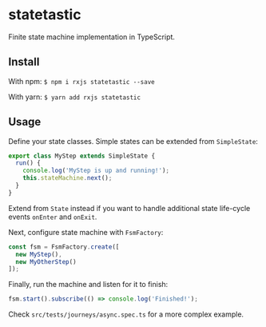 # statetastic

Finite state machine implementation in TypeScript.

## Install

With npm: `$ npm i rxjs statetastic --save`

With yarn: `$ yarn add rxjs statetastic`

## Usage

Define your state classes. Simple states can be extended from `SimpleState`:

```javascript
export class MyStep extends SimpleState {
  run() {
    console.log('MyStep is up and running!');
    this.stateMachine.next();
  }
}
```

Extend from `State` instead if you want to handle additional state life-cycle events `onEnter` and `onExit`.

Next, configure state machine with `FsmFactory`:

```javascript
const fsm = FsmFactory.create([
  new MyStep(),
  new MyOtherStep()
]);
```

Finally, run the machine and listen for it to finish:

```javascript
fsm.start().subscribe(() => console.log('Finished!');
```

Check `src/tests/journeys/async.spec.ts` for a more complex example.
